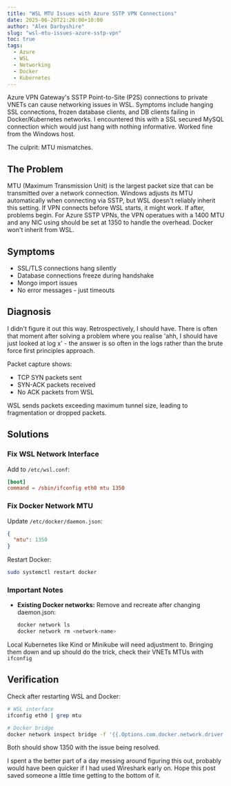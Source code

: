 ```yaml
---
title: "WSL MTU Issues with Azure SSTP VPN Connections"
date: 2025-06-20T21:26:00+10:00
author: "Alex Darbyshire"
slug: "wsl-mtu-issues-azure-sstp-vpn"
toc: true
tags:
  - Azure
  - WSL
  - Networking
  - Docker
  - Kubernetes
---
```


Azure VPN Gateway's SSTP Point-to-Site (P2S) connections to private VNETs can cause networking issues in WSL. Symptoms include hanging SSL connections, frozen database clients, and DB clients failing in Docker/Kubernetes networks. I encountered this with a SSL secured MySQL connection which would just hang with nothing informative. Worked fine from the Windows host.

The culprit: MTU mismatches.

## The Problem

MTU (Maximum Transmission Unit) is the largest packet size that can be transmitted over a network connection. Windows adjusts its MTU automatically when connecting via SSTP, but WSL doesn't reliably inherit this setting. If VPN connects before WSL starts, it might work. If after, problems begin. For Azure SSTP VPNs, the VPN operatues with a 1400 MTU and any NIC using should be set at 1350 to handle the overhead. Docker won't inherit from WSL.

## Symptoms

* SSL/TLS connections hang silently
* Database connections freeze during handshake
* Mongo import issues
* No error messages - just timeouts

## Diagnosis

I didn't figure it out this way. Retrospectively, I should have. There is often that moment after solving a problem where you realise 'ahh, I should have just looked at log x' - the answer is so often in the logs rather than the brute force first principles approach.

Packet capture shows:
* TCP SYN packets sent
* SYN-ACK packets received
* No ACK packets from WSL

WSL sends packets exceeding maximum tunnel size, leading to fragmentation or dropped packets.

## Solutions

### Fix WSL Network Interface

Add to `/etc/wsl.conf`:

```conf
[boot]
command = /sbin/ifconfig eth0 mtu 1350
```

### Fix Docker Network MTU

Update `/etc/docker/daemon.json`:

```json
{
  "mtu": 1350
}
```

Restart Docker:

```bash
sudo systemctl restart docker
```

### Important Notes

* **Existing Docker networks:** Remove and recreate after changing daemon.json:
  ```bash
  docker network ls
  docker network rm <network-name>
  ```

Local Kubernetes like Kind or Minikube will need adjustment to. Bringing them down and up should do the trick, check their VNETs MTUs with `ifconfig`

## Verification

Check after restarting WSL and Docker:

```bash
# WSL interface
ifconfig eth0 | grep mtu

# Docker bridge
docker network inspect bridge -f '{{.Options.com.docker.network.driver.mtu}}'
```

Both should show 1350 with the issue being resolved.

I spent a the better part of a day messing around figuring this out, probably would have been quicker if I had used Wireshark early on. Hope this post saved someone a little time getting to the bottom of it.


